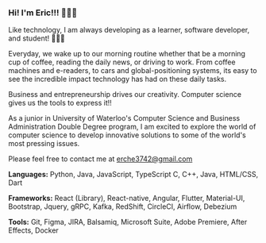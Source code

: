 ### Hi! I'm Eric!!! 👋👋👋

Like technology, I am always developing as a learner, software developer, and student! 🚀🚀🚀

Everyday, we wake up to our morning routine whether that be a morning cup of coffee, reading the daily news, or driving to work. 
From coffee machines and e-readers, to cars and global-positioning systems, its easy to see the incredible impact technology has had on these daily tasks. 

Business and entrepreneurship drives our creativity. Computer science gives us the tools to express it!!

As a junior in University of Waterloo's Computer Science and Business Administration Double Degree program, I am excited to explore the world of computer science to develop innovative solutions to some of the world's most pressing issues. 

Please feel free to contact me at erche3742@gmail.com 

**Languages:** Python, Java, JavaScript, TypeScript C, C++, Java, HTML/CSS, Dart

**Frameworks:** React (Library), React-native, Angular, Flutter, Material-UI, Bootstrap, Jquery, gRPC, Kafka, RedShift, CircleCI, Airflow, Debezium

**Tools:** Git, Figma, JIRA, Balsamiq, Microsoft Suite, Adobe Premiere, After Effects, Docker

<!--
**ericdachen/ericdachen** is a ✨ _special_ ✨ repository because its `README.md` (this file) appears on your GitHub profile.

Here are some ideas to get you started!:

- 🔭 I’m currently working on ...
- 🌱 I’m currently learning ...
- 👯 I’m looking to collaborate on ...
- 🤔 I’m looking for help with ...
- 💬 Ask me about ...
- 📫 How to reach me: ...
- 😄 Pronouns: ...
- ⚡ Fun fact: ..
-->
